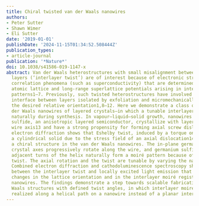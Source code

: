 ```yaml
---
title: Chiral twisted van der Waals nanowires
authors:
- Peter Sutter
- Shawn Wimer
- Eli Sutter
date: '2019-01-01'
publishDate: '2024-11-15T01:34:52.508444Z'
publication_types:
- article-journal
publication: '*Nature*'
doi: 10.1038/s41586-019-1147-x
abstract: Van der Waals heterostructures with small misalignment between adjacent
  layers (‘interlayer twist’) are of interest because of electronic structure and
  correlation phenomena (such as superconductivity) that are determined by both the
  atomic lattice and long-range superlattice potentials arising in interlayer moiré
  patterns1–7. Previously, such twisted heterostructures have involved a single planar
  interface between layers isolated by exfoliation and micromechanically stacked in
  the desired relative orientation1,8–12. Here we demonstrate a class of materials—van
  der Waals nanowires of layered crystals—in which a tunable interlayer twist evolves
  naturally during synthesis. In vapour–liquid–solid growth, nanowires of germanium(ii)
  sulfide, an anisotropic layered semiconductor, crystallize with layering along the
  wire axis13 and have a strong propensity for forming axial screw dislocations. Nanometre-resolved
  electron diffraction shows that Eshelby twist, induced by a torque on the ends of
  a cylindrical solid due to the stress field of an axial dislocation14,15, causes
  a chiral structure in the van der Waals nanowires. The in-plane germanium sulfide
  crystal axes progressively rotate along the wire, and germanium sulfide layers in
  adjacent turns of the helix naturally form a moiré pattern because of their interlayer
  twist. The axial rotation and the twist are tunable by varying the nanowire thickness.
  Combined electron diffraction and cathodoluminescence spectroscopy show the correlation
  between the interlayer twist and locally excited light emission that is due to progressive
  changes in the lattice orientation and in the interlayer moiré registry along the
  nanowires. The findings demonstrate a step towards scalable fabrication of van der
  Waals structures with defined twist angles, in which interlayer moiré patterns are
  realized along a helical path on a nanowire instead of a planar interface.
---
```

